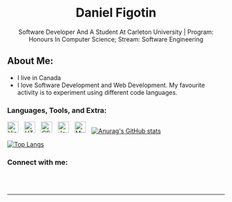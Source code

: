 <div align="center">
    
# Daniel Figotin

  Software Developer And A Student At Carleton University | Program: Honours In Computer Science; Stream: Software Engineering

</div>

## About Me:
- I live in Canada
- I love Software Development and Web Development. My favourite activity is to experiment using different code languages. 

### Languages, Tools, and Extra:

<img align="left" alt="Visual Studio Code" width="26px" src="https://cdn.jsdelivr.net/gh/devicons/devicon/icons/vscode/vscode-original.svg" style="padding-right:10px;" />

<img align="left" alt="HTML5" width="26px" src="https://cdn.jsdelivr.net/gh/devicons/devicon/icons/html5/html5-original.svg" style="padding-right:10px;" />

<img align="left" alt="CSS3" width="26px" src="https://cdn.jsdelivr.net/gh/devicons/devicon/icons/css3/css3-original.svg" style="padding-right:10px;" />

<img align="left" alt="JavaScript" width="26px" src="https://cdn.jsdelivr.net/gh/devicons/devicon/icons/javascript/javascript-original.svg" style="padding-right:10px;" />

<img align="left" alt="MySQL" width="26px" src="https://cdn.jsdelivr.net/gh/devicons/devicon/icons/mysql/mysql-original.svg" style="padding-right:10px;" />

## 
 [![Anurag's GitHub stats](https://github-readme-stats.vercel.app/api?username=DevDanF&show_icons=true&theme=gruvbox&hide_border=true)](https://github.com/DevDanF/github-readme-stats) 

    
 [![Top Langs](https://github-readme-stats.vercel.app/api/top-langs/?username=DevDanF&show_icons=true&theme=gruvbox&hide_border=true)](https://github.com/DevDanF/github-readme-stats) 



### Connect with me:

<br />
<br />

---
